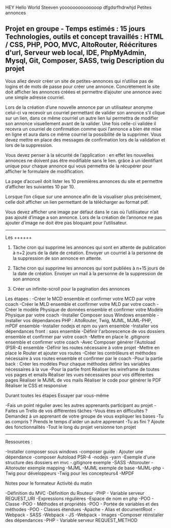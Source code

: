 HEY
Hello World
Steeven
yoooooooooooooop
dfgdsrfhdrwhjd
Petites annonces

Projet en groupe - Temps estimés : 15 jours
Technologies, outils et concept travaillés : HTML / CSS, PHP, POO, MVC, AltoRouter,
Réécritures d'url, Serveur web local, IDE, PhpMyAdmin, Mysql, Git, Composer, SASS, twig
Description du projet
-------------------------------------------------------------------------------------

Vous allez devoir créer un site de petites-annonces qui n’utilise pas de logins et de mots de passe
pour créer une annonce. Concrètement le site doit afficher les annonces créées et permettre
d’ajouter une annonce avec une simple adresse courriel.

Lors de la création d’une nouvelle annonce par un utilisateur anonyme celui-ci va recevoir un
courriel permettant de valider son annonce s’il clique sur un lien, dans ce même courriel un autre
lien lui permettra de modifier son annonce visuellement avant de la valider. Une fois celle-ci
validée il recevra un courriel de confirmation comme quoi l’annonce a bien été mise en ligne et
aura dans ce même courriel la possibilité de la supprimer. Vous devez mettre en place des
messages de confirmation lors de la validation et lors de la suppression.

Vous devez penser à la sécurité de l’application : en effet les nouvelles annonces ne doivent pas
être modifiable sans le lien. grâce à un identifiant unique pour chaque annonce qui vous permettra
de la récupérer pour afficher le formulaire de modification.

La page d’accueil doit lister les 10 premières annonces du site et permettre d’afficher les
suivantes 10 par 10. 

Lorsque l’on clique sur une annonce afin de la visualiser plus précisément, celle doit afficher un
lien permettant de la télécharger au format pdf.

Vous devez afficher une image par défaut dans le cas où l’utilisateur n’ait pas ajouté d’image a
son annonce. Lors de la création de l’annonce ne pas ajouter d’image ne doit être pas bloquant
pour l’utilisateur.



---------------------------------------------------------------------------------




Les ++++++


1. Tâche cron qui supprime les annonces qui sont en attente de publication à n+2 jours de
la date de création. Envoyer un courriel à la personne de la suppression de son annonce
en attente.

2. Tâche cron qui supprime les annonces qui sont publiées à n+15 jours de la date de
création. Envoyer un mail à la personne de la suppression de son annonce



3. Créer un infinite-scroll pour la pagination des annonces


Les étapes :
-Créer le MCD ensemble et confirmer votre MCD par votre coach
-Créer le MLD ensemble et confirmer votre MLD par votre coach
-Créer le modèle Physique de données ensemble et confirmer votre Modèle Physique par
votre coach
-Installer Composer sous Windows ensemble
-Installer vos dépendances PHP : AltoRouter, Twig, MJML, MJML-PHP, mPDF ensemble
-Installer nodejs et npm ou yarn ensemble
-Installer vos dépendances front : sass ensemble
-Définir l'arborescence de vos dossiers ensemble et confirmer par votre coach
-Mettre en place le .gitignore ensemble et confirmer votre coach
-Avec Composer générer l'Autoload (PSR-4) ensemble
-Définir les routes nécessaire à votre projet
-Mettre en place le Router et ajouter vos routes
-Créer les contrôleurs et méthodes nécessaire à vos routes ensemble et confirmer par le
coach
-Pour la partie back :
Créer les modèles
Pour chaque méthodes définir les variables nécessaires à la vue
-Pour la partie front
Réaliser les wireframe de toutes vos pages et emails
Réaliser les vues nécessaires pour vos différentes pages
Réaliser le MJML de vos mails
Réaliser le code pour générer le PDF
Réaliser le CSS et responsive


Durant toutes les étapes Essayer par vous-même

-Fais un point régulier avec les autres apprenants participant au projet
-Faites un Trello de vos différentes tâches
-Vous êtes en difficultés ? Demandez à un apprenant de votre groupe de vous expliquer les
bases
-Tu as compris ? Prends le temps d'aider un autre apprenant
-Tu as fini ? Ajoute des fonctionnalités
-Tout le long du projet versionne ton projet


-----------------------------------------------------------------------------------------------

Ressources :

-Installer composer sous windows
-composer guide : Ajouter une dépendance
-composer Autoload  PSR-4
-nodejs
-yarn
-Exemple d'une structure des dossiers en mvc
-.gitignore exemple
-SASS
-Altorouter
-Altorouter exemple mapping
-MJML
-MJML exemple de base
-MJML-php
-Twig pour développeurs
-Twig pour les concepteurs4
-MPDF


Notes pour le formateur
Activité du matin

-Définition du MVC
-Définition du Routeur
-PHP - Variable serveur REQUEST_URI
-Expressions régulières
-Espace de nom en php
-POO - Classe
-POO - Méthodes et propriétés
-POO - Portée de variables et des méthodes
-POO - Classes étendues
-Apache - Alias et documentRoot
-Webpack - SASS
-Webpack - JS
-Webpack - Images
-Composer réinstaller des dépendances
-PHP - Variable serveur REQUEST_METHOD
